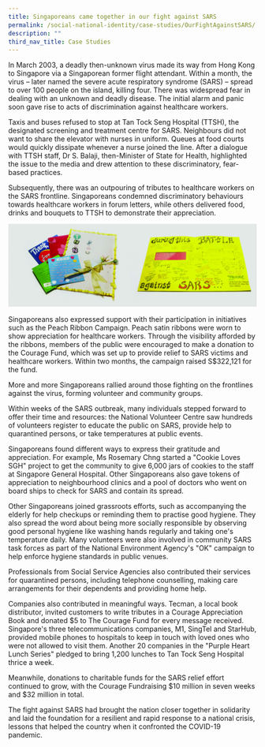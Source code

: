 ```yaml
---
title: Singaporeans came together in our fight against SARS
permalink: /social-national-identity/case-studies/OurFightAgainstSARS/
description: ""
third_nav_title: Case Studies
---
```



In March 2003, a deadly then-unknown virus made its way from Hong Kong to Singapore via a Singaporean former flight attendant. Within a month, the virus – later named the severe acute respiratory syndrome (SARS) – spread to over 100 people on the island, killing four. There was widespread fear in dealing with an unknown and deadly disease. The initial alarm and panic soon gave rise to acts of discrimination against healthcare workers.

Taxis and buses refused to stop at Tan Tock Seng Hospital (TTSH), the designated screening and treatment centre for SARS. Neighbours did not want to share the elevator with nurses in uniform. Queues at food courts would quickly dissipate whenever a nurse joined the line. After a dialogue with TTSH staff, Dr S. Balaji, then-Minister of State for Health, highlighted the issue to the media and drew attention to these discriminatory, fear-based practices.

Subsequently, there was an outpouring of tributes to healthcare workers on the SARS frontline. Singaporeans condemned discriminatory behaviours towards healthcare workers in forum letters, while others delivered food, drinks and bouquets to TTSH to demonstrate their appreciation.

![](/images/society/case-studies/sars.jpg)

Singaporeans also expressed support with their participation in initiatives such as the Peach Ribbon Campaign. Peach satin ribbons were worn to show appreciation for healthcare workers. Through the visibility afforded by the ribbons, members of the public were encouraged to make a donation to the Courage Fund, which was set up to provide relief to SARS victims and healthcare workers. Within two months, the campaign raised S$322,121 for the fund. 

More and more Singaporeans rallied around those fighting on the frontlines against the virus, forming volunteer and community groups. 

Within weeks of the SARS outbreak, many individuals stepped forward to offer their time and resources: the National Volunteer Centre saw hundreds of volunteers register to educate the public on SARS, provide help to quarantined persons, or take temperatures at public events.  

Singaporeans found different ways to express their gratitude and appreciation. For example, Ms Rosemary Chng started a "Cookie Loves SGH" project to get the community to give 6,000 jars of cookies to the staff at Singapore General Hospital.  Other Singaporeans also gave tokens of appreciation to neighbourhood clinics and a pool of doctors who went on board ships to check for SARS and contain its spread. 

Other Singaporeans joined grassroots efforts, such as accompanying the elderly for help checkups or reminding them to practise good hygiene. They also spread the word about being more socially responsible by observing good personal hygiene like washing hands regularly and taking one's temperature daily. Many volunteers were also involved in community SARS task forces as part of the National Environment Agency's "OK" campaign to help enforce hygiene standards in public venues.  

Professionals from Social Service Agencies also contributed their services for quarantined persons, including telephone counselling, making care arrangements for their dependents and providing home help.  

Companies also contributed in meaningful ways. Tecman, a local book distributor, invited customers to write tributes in a Courage Appreciation Book and donated $5 to The Courage Fund for every message received. Singapore's three telecommunications companies, M1, SingTel and StarHub, provided mobile phones to hospitals to keep in touch with loved ones who were not allowed to visit them. Another 20 companies in the "Purple Heart Lunch Series" pledged to bring 1,200 lunches to Tan Tock Seng Hospital thrice a week. 

Meanwhile, donations to charitable funds for the SARS relief effort continued to grow, with the Courage Fundraising $10 million in seven weeks and $32 million in total. 

The fight against SARS had brought the nation closer together in solidarity and laid the foundation for a resilient and rapid response to a national crisis, lessons that helped the country when it confronted the COVID-19 pandemic.